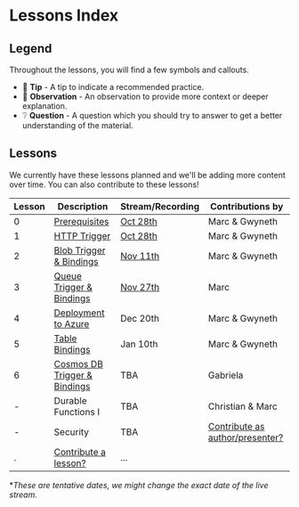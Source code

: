 # Lessons Index

## Legend

Throughout the lessons, you will find a few symbols and callouts.

- 📝 __Tip__ - A tip to indicate a recommended practice.
- 🔎 __Observation__ - An observation to provide more context or deeper explanation.
- ❔ __Question__ - A question which you should try to answer to get a better understanding of the material.

## Lessons

We currently have these lessons planned and we'll be adding more content over time. You can also contribute to these lessons!

|Lesson|Description|Stream/Recording|Contributions by
|-|-|-|-
|0|[Prerequisites](prerequisites.md)|[Oct 28th](https://youtu.be/5k35dlBAXxA)|Marc & Gwyneth
|1|[HTTP Trigger](http.md)|[Oct 28th](https://youtu.be/5k35dlBAXxA)|Marc & Gwyneth
|2|[Blob Trigger & Bindings](blob.md)|[Nov 11th](https://youtu.be/z5AQdk-43ZI)|Marc & Gwyneth
|3|[Queue Trigger & Bindings](queue.md)|[Nov 27th](https://youtu.be/nKJUwW6SGZo)|Marc
|4|[Deployment to Azure](deployment.md)|Dec 20th|Marc & Gwyneth
|5|[Table Bindings](table.md)|Jan 10th|Marc & Gwyneth
|6|[Cosmos DB Trigger & Bindings](cosmosdb.md)|TBA|Gabriela
|-|Durable Functions I|TBA|Christian & Marc
|-|Security|TBA|[Contribute as author/presenter?](https://github.com/marcduiker/azure-functions-university/issues/6)
|.|[Contribute a lesson?](https://github.com/marcduiker/azure-functions-university/issues/new?assignees=&labels=content&template=content_request.md&title=Content+Request%3A+%3CTITLE%3E)|...

**These are tentative dates, we might change the exact date of the live stream.*
